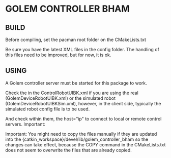 GOLEM CONTROLLER BHAM
=====================

BUILD
-----

Before compiling, set the pacman root folder on the CMakeLists.txt

Be sure you have the latest XML files in the config folder. The handling of this files need to be improved, but for now, it is ok.

USING
-----

A Golem controller server must be started for this package to work.

Check the in the ControlRobotUIBK.xml if you are using the real (GolemDeviceRobotUIBK.xml) or the simulated robot (GolemDeviceRobotUIBKSim.xml), however, in the client side, typically the simulated robot config file is to be used.

And check within them, the host="ip" to connect to local or remote control servers. Important: 

Important: You might need to copy the files manually if they are updated into the {catkin_workspace}/devel/lib/golem_controller_bham so the changes can take effect, because the COPY command in the CMakeLists.txt does not seem to overwrite the files that are already copied.
